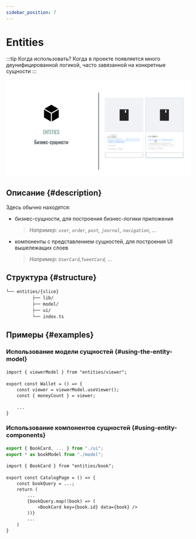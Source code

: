 ```yaml
---
sidebar_position: 7
---
```


# Entities

:::tip Когда использовать?
Когда в проекте появляется много деунифицированной логикой, часто завязанной на конкретные сущности
:::

![entities-themed-bordered](/img/layers/entities.png)

## Описание {#description}

Здесь обычно находятся:

- бизнес-сущности, для построения бизнес-логики приложения
    > *Например: `user`, `order`, `post`, `journal`, `navigation`, ...*
- компоненты c представлением сущностей, для построения UI вышележащих слоев
    > *Например: `UserCard`,`TweetCard`, ...*

## Структура {#structure}

```sh
└── entities/{slice}
          ├── lib/
          ├── model/
          ├── ui/
          └── index.ts
```

## Примеры {#examples}

### Использование модели сущностей {#using-the-entity-model}

```tsx title=**/**/index.tsx
import { viewerModel } from "entities/viewer";

export const Wallet = () => {
    const viewer = viewerModel.useViewer();
    const { moneyCount } = viewer;
    
    ...
}
```

### Использование компонентов сущностей {#using-entity-components}

```ts title=entities/book/index.ts
export { BookCard, ... } from "./ui";
export * as bookModel from "./model";
```

```tsx title=pages/**/index.tsx
import { BookCard } from "entities/book";

export const CatalogPage = () => {
    const bookQuery = ...;
    return (
        ...
        {bookQuery.map((book) => (
            <BookCard key={book.id} data={book} />
        ))}
        ...
    )
}
```
